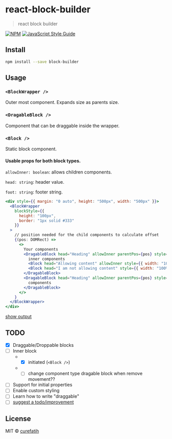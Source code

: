 # react-block-builder

> react block builder

[![NPM](https://img.shields.io/npm/v/react-block-builder.svg)](https://www.npmjs.com/package/react-block-builder) [![JavaScript Style Guide](https://img.shields.io/badge/code_style-standard-brightgreen.svg)](https://standardjs.com)

## Install

``` bash
npm install --save block-builder
```

## Usage

### `<BlockWrapper />`
Outer most component. Expands size as parents size.

### `<DragableBlock />`
Component that can be draggable inside the wrapper.

### `<Block />`
Static block component.

#### Usable props for both block types. 

`allowInner: boolean`: allows children components. 

`head: string`: header value.

`foot: string`: footer string.


``` jsx
<div style={{ margin: "0 auto", height: "500px", width: "500px" }}>
  <BlockWrapper
    blockStyle={{
      height: "100px",
      border: "1px solid #333"
    }}
  >
    // position needed for the child components to calculate offset
    {(pos: DOMRect) => 
      <>
        Your components
        <DragableBlock head="Heading" allowInner parentPos={pos} style={{ width: 300 }}>
          inner components
          <Block head="Allowing content" allowInner style={{ width: "100%" }}>components</Block>
          <Block head="I am not allowing content" style={{ width: "100%" }}>components</Block>
        </DragableBlock>
        <DragableBlock head="Heading" allowInner parentPos={pos} style={{ width: 300 }}>
          components
        </DragableBlock>
      </>
    }
  </BlockWrapper>
</div>
```

[show output](https://www.fatihcure.com/react-block-builder/)

## TODO

* [x] Draggable/Droppable blocks
* [ ] Inner block 
  -  * [x] initiated (`<Block />`)
  -  * [ ] change component type dragable block when remove movement??
* [ ] Support for initial properties
* [ ] Enable custom styling
* [ ] Learn how to write "draggable" 
* [ ] [suggest a todo/improvement](https://github.com/curefatih/react-block-builder/issues/new)

## License

MIT © [curefatih](https://github.com/curefatih)
